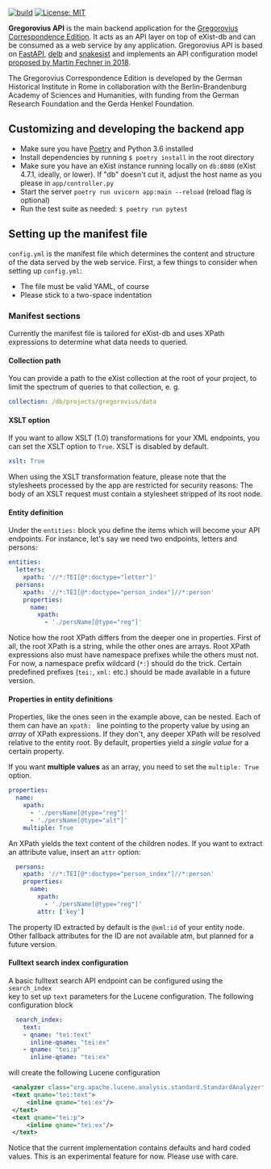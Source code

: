 [![build](https://github.com/03b8/gregorovius-api/workflows/build/badge.svg)](https://github.com/03b8/gregorovius-api/actions?query=workflow%3Abuild)
[![License: MIT](https://img.shields.io/badge/License-MIT-yellow.svg)](https://opensource.org/licenses/MIT)

**Gregorovius API** is the main backend application for the
[Gregorovius Correspondence Edition](https://gregorovius-edition.dhi-roma.it).
It acts as an API layer on top of eXist-db and can be consumed as a web service
by any application. Gregorovius API is based on [FastAPI](https://fastapi.tiangolo.com/),
[delb](https://delb.readthedocs.io/) and [snakesist](https://snakesist.readthedocs.io/)
and implements an API configuration model
[proposed by Martin Fechner in 2018](https://core.ac.uk/download/pdf/154356753.pdf#page=205).

The Gregorovius Correspondence Edition is developed by the German Historical
Institute in Rome in collaboration with the Berlin-Brandenburg Academy of Sciences and
Humanities, with funding from the German Research Foundation and the Gerda Henkel Foundation.

## Customizing and developing the backend app

* Make sure you have [Poetry](https://poetry.eustace.io/docs/) 
  and Python 3.6 installed
* Install dependencies by running `$ poetry install` in the root directory
* Make sure you have an eXist instance running locally on `db:8080`
  (eXist 4.7.1, ideally, or lower). If "db" doesn't cut it, adjust the host
  name as you please in `app/controller.py`
* Start the server `poetry run uvicorn app:main --reload` 
  (reload flag is optional)
* Run the test suite as needed: `$ poetry run pytest`

## Setting up the manifest file

`config.yml` is the manifest file which determines the content
and structure of the data served by the web service.
First, a few things to consider when setting up `config.yml`:

* The file must be valid YAML, of course
* Please stick to a two-space indentation

### Manifest sections

Currently the manifest file is tailored for eXist-db and
uses XPath expressions to determine what data needs to queried.

#### Collection path
You can provide a path to the eXist collection at the root of your project,
to limit the spectrum of queries to that collection, e. g.

```yaml
collection: /db/projects/gregorovius/data
```

#### XSLT option
If you want to allow XSLT (1.0) transformations for your XML endpoints,
you can set the XSLT option to `True`. XSLT is disabled by default.

```yaml
xslt: True
```

When using the XSLT transformation feature, please note that
the stylesheets processed by the app are restricted for security reasons: The
body of an XSLT request must contain a stylesheet stripped of its root node.

#### Entity definition

Under the `entities:` block you define the items which will become
your API endpoints. For instance, let's say we need two endpoints, letters and persons:

```yaml
entities:
  letters:
    xpath: '//*:TEI[@*:doctype="letter"]'
  persons:
    xpath: '//*:TEI[@*:doctype="person_index"]//*:person'
    properties:
      name:
        xpath:
          - './persName[@type="reg"]'
```

Notice how the root XPath differs from the deeper one in properties.
First of all, the root XPath is a string, while the other ones are arrays.
Root XPath expressions also must have namespace prefixes while the others must not.
For now, a namespace prefix wildcard (`*:`) should do the trick. 
Certain predefined prefixes (`tei:`, `xml:` etc.) should be made 
available in a future version.

#### Properties in entity definitions

Properties, like the ones seen in the example above, can be nested.
Each of them can have an `xpath: ` line pointing to the property value
by using an *array* of XPath expressions.
If they don't, any deeper XPath will be resolved relative to the 
entity root. By default, properties yield a *single value* for a certain
property. 

If you want **multiple values** as an array, you need to set the
`multiple: True` option.

```yaml
properties:
  name:
    xpath:
      - './persName[@type="reg"]'
      - './persName[@type="alt"]'
    multiple: True
```

An XPath yields the text content of the children nodes. If you want to 
extract an attribute value, insert an `attr` option:

```yaml
  persons:
    xpath: '//*:TEI[@*:doctype="person_index"]//*:person'
    properties:
      name:
        xpath:
          - './persName[@type="reg"]'
        attr: ['key']
```

The property ID extracted by default is the `@xml:id` of your entity node.
Other fallback attributes for the ID are not available atm, but planned 
for a future version.

#### Fulltext search index configuration

A basic fulltext search API endpoint can be configured using the `search_index`  
key to set up `text` parameters for the Lucene configuration. The following 
configuration block

```yaml
  search_index:
    text:
    - qname: "tei:text"
      inline-qname: "tei:ex"
    - qname: "tei:p"
      inline-qname: "tei:ex"
```
 
will create the following Lucene configuration

```xml
 <analyzer class="org.apache.lucene.analysis.standard.StandardAnalyzer"/>
 <text qname="tei:text">
     <inline qname="tei:ex"/>
 </text>
 <text qname="tei:p">
     <inline qname="tei:ex"/>
 </text>
```

Notice that the current implementation contains defaults and hard coded values. 
This is an experimental feature for now. Please use with care.
